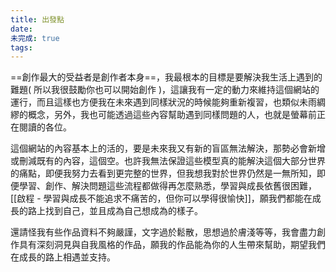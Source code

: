 ```yaml
---
title: 出發點
date: 
未完成: true
tags:
---
```

==創作最大的受益者是創作者本身==，我最根本的目標是要解決我生活上遇到的難題( 所以我很鼓勵你也可以開始創作 )，這讓我有一定的動力來維持這個網站的運行，而且這樣也方便我在未來遇到同樣狀況的時候能夠重新複習，也類似未雨綢繆的概念，另外，我也可能透過這些內容幫助遇到同樣問題的人，也就是螢幕前正在閱讀的各位。

這個網站的內容基本上的活的，要是未來我又有新的盲區無法解決，那勢必會新增或刪減既有的內容，這個空。也許我無法保證這些模型真的能解決這個大部分世界的痛點，即便我努力去看到更完整的世界，但我想我對於世界仍然是一無所知，即便學習、創作、解決問題這些流程都做得再怎麼熟悉，學習與成長依舊很困難，[[啟程 - 學習與成長不能追求不痛苦的，但你可以學得很愉快]]，願我們都能在成長的路上找到自己，並且成為自己想成為的樣子。

還請怪我有些作品資料不夠嚴謹，文字過於鬆散，思想過於膚淺等等，我會盡力創作具有深刻洞見與自我風格的作品，願我的作品能為你的人生帶來幫助，期望我們在成長的路上相遇並支持。